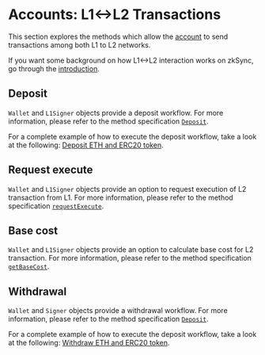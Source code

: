 # Accounts: L1<->L2 Transactions

This section explores the methods which allow the [account](./accounts.md) to send transactions
among both L1 to L2 networks.

If you want some background on how L1<->L2 interaction works on zkSync, go through the
[introduction](https://docs.zksync.io/build/developer-reference/l1-l2-interop.md).

## Deposit

`Wallet` and `L1Signer` objects provide a deposit workflow.
For more information, please refer to the method specification [`Deposit`](accounts.md#deposit).

For a complete example of how to execute the deposit workflow, take a look at the following:
[Deposit ETH and ERC20 token](https://github.com/zksync-sdk/zksync2-examples/blob/main/js/src/01_deposit.ts).

## Request execute

`Wallet` and `L1Signer` objects provide an option to request execution of L2 transaction from L1.
For more information, please refer to the method specification [`requestExecute`](accounts.md#requestexecute).

## Base cost

`Wallet` and `L1Signer` objects provide an option to calculate base cost for L2 transaction.
For more information, please refer to the method specification [`getBaseCost`](accounts.md#getbasecost).

## Withdrawal

`Wallet` and `Signer` objects provide a withdrawal workflow.
For more information, please refer to the method specification [`Deposit`](accounts.md#deposit).

For a complete example of how to execute the deposit workflow, take a look at the following:
[Withdraw ETH and ERC20 token](https://github.com/zksync-sdk/zksync2-examples/blob/main/js/src/03_withdraw.ts).
